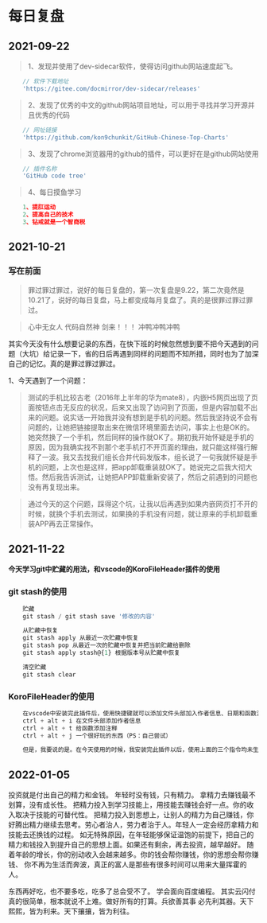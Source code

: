 <!--
 * @Author: DeepHug
 * @Descripttion: 说明
 * @Date: 2021-09-22 17:22:52
 * @LastEditors: DeepHug
 * @LastEditTime: 2022-01-05 15:42:05
-->
# 每日复盘

## 2021-09-22

> 1、发现并使用了dev-sidecar软件，使得访问github网站速度起飞。
```js
    // 软件下载地址
    'https://gitee.com/docmirror/dev-sidecar/releases'
```
> 2、发现了优秀的中文的github网站项目地址，可以用于寻找并学习开源并且优秀的代码
```js
    // 网址链接
    'https://github.com/kon9chunkit/GitHub-Chinese-Top-Charts'
```
> 3、发现了chrome浏览器用的github的插件，可以更好在是github网站使用
```js
    // 插件名称
    'GitHub code tree'
```
> 4、每日摸鱼学习
```js
    1、提肛运动
    2、提高自己的技术
    3、钻戒就是一个智商税
```

## 2021-10-21
### 写在前面

> 罪过罪过罪过，说好的每日复盘的，第一次复盘是9.22，第二次竟然是10.21了，说好的每日复盘，马上都变成每月复盘了。真的是很罪过罪过罪过。

> 心中无女人 代码自然神 剑来！！！ 冲鸭冲鸭冲鸭

其实今天没有什么想要记录的东西，在快下班的时候忽然想到要不把今天遇到的问题（大坑）给记录一下，省的日后再遇到同样的问题而不知所措，同时也为了加深自己的记忆。真的是罪过罪过罪过。

1、今天遇到了一个问题：

> 测试的手机比较古老（2016年上半年的华为mate8），内嵌H5网页出现了页面按钮点击无反应的状况，后来又出现了访问到了页面，但是内容加载不出来的问题。说实话一开始我并没有想到是手机的问题。然后我坚持说不会有问题的，让她把链接提取出来在微信环境里面去访问，事实上也是OK的。她突然换了一个手机，然后同样的操作就OK了。期初我开始怀疑是手机的原因，因为我确实找不到那个老手机打不开页面的理由，就只能这样强行解释了一波。我又去找我们组长合并代码发版本，组长说了一句我就怀疑是手机的问题，上次也是这样，把app卸载重装就OK了。她说完之后我大彻大悟。然后我告诉测试，让她把APP卸载重新安装了，然后之前遇到的问题也没有再复现出来。

> 通过今天的这个问题，踩得这个坑，让我以后再遇到如果内嵌网页打不开的时候，就换个手机去测试，如果换的手机没有问题，就让原来的手机卸载重装APP再去正常操作。

## 2021-11-22

**今天学习git中贮藏的用法，和vscode的KoroFileHeader插件的使用**

### git stash的使用

```js
    贮藏
    git stash / git stash save '修改的内容'

    从贮藏中恢复
    git stash apply 从最近一次贮藏中恢复
    git stash pop 从最近一次的贮藏中恢复并把当前贮藏给删除
    git stash apply stash@{1} 根据版本号从贮藏中恢复

    清空贮藏
    git stash clear
```

### KoroFileHeader的使用

```js
    在vscode中安装完此插件后，使用快捷键就可以添加文件头部加入作者信息、日期和函数注释
    ctrl + alt + i 在文件头部添加作者信息
    ctrl + alt + t 给函数添加注释
    ctrl + alt + j 一个很好玩的东西（PS：自己尝试）

    但是，我要说的是。在今天使用的时候，我安装完此插件以后，使用上面的三个指令均未生效。在网上查阅信息之后发现是vscode的快捷指令可能是有问题的。我先用 ctrl + shift + p 搜索 键盘 二字 找到 '首选项 打开键盘快捷方式' 在里面查找 cursortip ,看此时的快捷指令是什么，可以将其改为自己想要的指令。在我修改之前，我的快捷方式是 ctrl + windows + i(t/j)，我将其改成了 标准的指令。
```

## 2022-01-05

投资就是付出自己的精力和金钱。
年轻时没有钱，只有精力。
拿精力去赚钱最不划算，没有成长性。
把精力投入到学习技能上，用技能去赚钱会好一点。你的收入取决于技能的可替代性。
把精力投入到思想上，让别人的精力为自己赚钱，你好腾出精力继续去思考。劳心者治人，劳力者治于人。年轻人一定会经历拿精力和技能去还换钱的过程。
如无特殊原因，在年轻能够保证温饱的前提下，把自己的精力和钱投入到提升自己的思想上面。如果还有剩余，再去投资，越早越好。
随着年龄的增长，你的别动收入会越来越多。你的钱会帮你赚钱，你的思想会帮你赚钱、
你不再为生活而奔波，真正的富人是那些有很多时间可以用来大量挥霍的人。

东西再好吃，也不要多吃，吃多了总会受不了。
学会面向百度编程。
其实云闪付真的很简单，根本就说不上难。做好所有的打算。兵欲善其事 必先利其器。天下熙熙，皆为利来。天下攘攘，皆为利往。